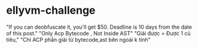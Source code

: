 # ellyvm-challenge
"If you can deobfuscate it, you'll get $50. Deadline is 10 days from the date of this post."
"Only Acp Bytecode , Not Inside AST"
"Giải được = Được 1 củ tiêu,"
"Chỉ ACP phần giải từ bytecode,ast bên ngoài k tính"
